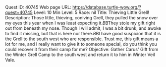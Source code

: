 Quest ID: 40745
Web page URL: https://database.turtle-wow.org/?quest=40745
Level: 10
Min Level: 5
Race: nil
Title: Thieving Little Grell!
Description: Those little, thieving, coniving Grell, they pulled the snow over my eyes this year when I was least expecting it.$B$BThey stole my gift right out from beneath my nose. Though I will admit, I was a bit drunk, and awoke to find it missing, but that is here nor there.$B$BI have good suspicion that it is the Grell to the south west who are responsible. Trust me, this gift means a lot for me, and I really want to give it to someone special, do you think you could recover it from their camp for me?
Objective: Gather Carus' Gift from the Winter Grell Camp to the south west and return it to him in Winter Veil Vale.
